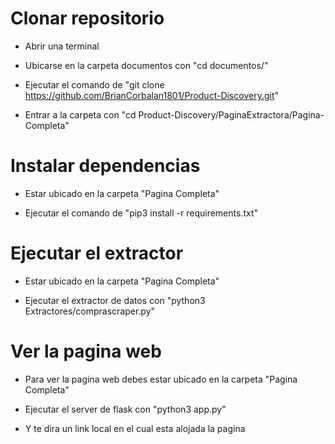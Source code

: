 # Clonar repositorio

- Abrir una terminal

- Ubicarse en la carpeta documentos con "cd documentos/"

- Ejecutar el comando de "git clone https://github.com/BrianCorbalan1801/Product-Discovery.git"

- Entrar a la carpeta con "cd Product-Discovery/PaginaExtractora/Pagina-Completa"

# Instalar dependencias

- Estar ubicado en la carpeta "Pagina Completa"

- Ejecutar el comando de "pip3 install -r requirements.txt"

# Ejecutar el extractor

- Estar ubicado en la carpeta "Pagina Completa"

- Ejecutar el extractor de datos con "python3 Extractores/comprascraper.py"

# Ver la pagina web

- Para ver la pagina web debes estar ubicado en la carpeta "Pagina Completa"

- Ejecutar el server de flask con "python3 app.py"

- Y te dira un link local en el cual esta alojada la pagina